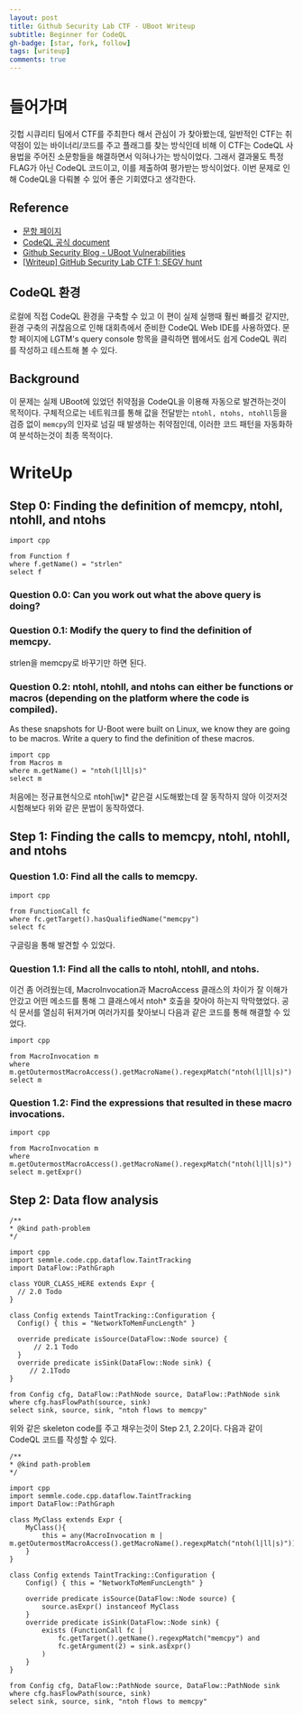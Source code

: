 ```yaml
---
layout: post
title: Github Security Lab CTF - UBoot Writeup
subtitle: Beginner for CodeQL
gh-badge: [star, fork, follow]
tags: [writeup]
comments: true
---
```


# 들어가며
깃헙 시큐리티 팀에서 CTF를 주최한다 해서 관심이 가 찾아봤는데, 일반적인 CTF는 취약점이 있는 바이너리/코드를 주고 플래그를 찾는 방식인데 비해 이 CTF는 CodeQL 사용법을 주어진 소문항들을 해결하면서 익혀나가는 방식이었다. 그래서 결과물도 특정 FLAG가 아닌 CodeQL 코드이고, 이를 제출하여 평가받는 방식이었다. 이번 문제로 인해 CodeQL을 다뤄볼 수 있어 좋은 기회였다고 생각한다.

## Reference
- [문항 페이지](https://securitylab.github.com/ctf/uboot)  
- [CodeQL 공식 document](https://codeql.github.com/docs/)
- [Github Security Blog - UBoot Vulnerabilities](https://securitylab.github.com/research/uboot-rce-nfs-vulnerability)
- [[Writeup] GitHub Security Lab CTF 1: SEGV hunt](https://null2root.github.io/blog/2021/02/12/GitHub-Security-Lab-CTF-1_SEGV-hunt-writeup.html)
## CodeQL 환경
로컬에 직접 CodeQL 환경을 구축할 수 있고 이 편이 실제 실행때 훨씬 빠를것 같지만, 환경 구축의 귀찮음으로 인해 대회측에서 준비한 CodeQL Web IDE를 사용하였다. 문항 페이지에 LGTM's query console 항목을 클릭하면 웹에서도 쉽게 CodeQL 쿼리를 작성하고 테스트해 볼 수 있다.

## Background
이 문제는 실제 UBoot에 있었던 취약점을 CodeQL을 이용해 자동으로 발견하는것이 목적이다. 구체적으로는 네트워크를 통해 값을 전달받는 ```ntohl, ntohs, ntohll```등을 검증 없이 ``memcpy``의 인자로 넘길 때 발생하는 취약점인데, 이러한 코드 패턴을 자동화하여 분석하는것이 최종 목적이다.

# WriteUp

## Step 0: Finding the definition of memcpy, ntohl, ntohll, and ntohs
```CodeQL
import cpp

from Function f
where f.getName() = "strlen"
select f
```
### Question 0.0: Can you work out what the above query is doing?
### Question 0.1: Modify the query to find the definition of memcpy.
strlen을 memcpy로 바꾸기만 하면 된다.
### Question 0.2: ntohl, ntohll, and ntohs can either be functions or macros (depending on the platform where the code is compiled).
As these snapshots for U-Boot were built on Linux, we know they are going to be macros. Write a query to find the definition of these macros.
```CodeQL
import cpp
from Macros m
where m.getName() = "ntoh(l|ll|s)"
select m
```
처음에는 정규표현식으로 ntoh[\w]* 같은걸 시도해봤는데 잘 동작하지 않아 이것저것 시험해보다 위와 같은 문법이 동작하였다.

## Step 1: Finding the calls to memcpy, ntohl, ntohll, and ntohs
### Question 1.0: Find all the calls to memcpy.
```CodeQL
import cpp

from FunctionCall fc
where fc.getTarget().hasQualifiedName("memcpy")
select fc
```
구글링을 통해 발견할 수 있었다.

### Question 1.1: Find all the calls to ntohl, ntohll, and ntohs.
이건 좀 어려웠는데, MacroInvocation과 MacroAccess 클래스의 차이가 잘 이해가 안갔고 어떤 메소드를 통해 그 클래스에서 ntoh* 호출을 찾아야 하는지 막막했었다. 공식 문서를 열심히 뒤져가며 여러가지를 찾아보니 다음과 같은 코드를 통해 해결할 수 있었다.
```CodeQL
import cpp

from MacroInvocation m
where m.getOutermostMacroAccess().getMacroName().regexpMatch("ntoh(l|ll|s)")
select m
```
### Question 1.2: Find the expressions that resulted in these macro invocations.
```CodeQL
import cpp

from MacroInvocation m
where m.getOutermostMacroAccess().getMacroName().regexpMatch("ntoh(l|ll|s)")
select m.getExpr()
```

## Step 2: Data flow analysis
```CodeQL
/**
* @kind path-problem
*/

import cpp
import semmle.code.cpp.dataflow.TaintTracking
import DataFlow::PathGraph
 
class YOUR_CLASS_HERE extends Expr {
  // 2.0 Todo 
}
 
class Config extends TaintTracking::Configuration {
  Config() { this = "NetworkToMemFuncLength" }
 
  override predicate isSource(DataFlow::Node source) {
      // 2.1 Todo
  }
  override predicate isSink(DataFlow::Node sink) {
     // 2.1Todo
}
 
from Config cfg, DataFlow::PathNode source, DataFlow::PathNode sink
where cfg.hasFlowPath(source, sink)
select sink, source, sink, "ntoh flows to memcpy"
```
위와 같은 skeleton code를 주고 채우는것이 Step 2.1, 2.2이다. 다음과 같이 CodeQL 코드를 작성할 수 있다.
```CodeQL
/**
* @kind path-problem
*/

import cpp
import semmle.code.cpp.dataflow.TaintTracking
import DataFlow::PathGraph
 
class MyClass extends Expr {
    MyClass(){
        this = any(MacroInvocation m | m.getOutermostMacroAccess().getMacroName().regexpMatch("ntoh(l|ll|s)")).getExpr()
    }
}
 
class Config extends TaintTracking::Configuration {
    Config() { this = "NetworkToMemFuncLength" }
 
    override predicate isSource(DataFlow::Node source) {
        source.asExpr() instanceof MyClass
    }
    override predicate isSink(DataFlow::Node sink) {
        exists (FunctionCall fc |
            fc.getTarget().getName().regexpMatch("memcpy") and
            fc.getArgument(2) = sink.asExpr()
        )
    } 
}
 
from Config cfg, DataFlow::PathNode source, DataFlow::PathNode sink
where cfg.hasFlowPath(source, sink)
select sink, source, sink, "ntoh flows to memcpy"
```
